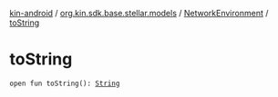 [kin-android](../../index.md) / [org.kin.sdk.base.stellar.models](../index.md) / [NetworkEnvironment](index.md) / [toString](./to-string.md)

# toString

`open fun toString(): `[`String`](https://kotlinlang.org/api/latest/jvm/stdlib/kotlin/-string/index.html)